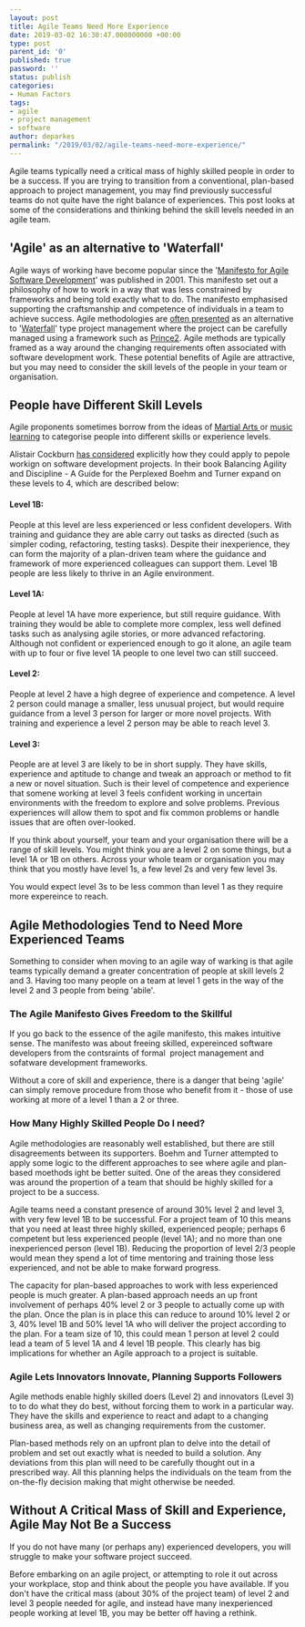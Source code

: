 ```yaml
---
layout: post
title: Agile Teams Need More Experience
date: 2019-03-02 16:30:47.000000000 +00:00
type: post
parent_id: '0'
published: true
password: ''
status: publish
categories:
- Human Factors
tags:
- agile
- project management
- software
author: deparkes
permalink: "/2019/03/02/agile-teams-need-more-experience/"
---
```

Agile teams typically need a critical mass of highly skilled people in order to be a success. If you are trying to transition from a conventional, plan-based approach to project management, you may find previously successful teams do not quite have the right balance of experiences. This post looks at some of the considerations and thinking behind the skill levels needed in an agile team.



<h2>'Agile' as an alternative to 'Waterfall'</h2>


Agile ways of working have become popular since the '<a href="https://agilemanifesto.org/">Manifesto for Agile Software Development</a>' was published in 2001. This manifesto set out a philosophy of how to work in a way that was less constrained by frameworks and being told exactly what to do. The manifesto emphasised supporting the craftsmanship and competence of individuals in a team to achieve success.
Agile methodologies are <a href="https://www.agilenutshell.com/agile_vs_waterfall">often presented</a> as an alternative to '<a href="https://en.wikipedia.org/wiki/Waterfall_model">Waterfall</a>' type project management where the project can be carefully managed using a framework such as <a href="https://www.prince2.com/uk/what-is-prince2">Prince2</a>. Agile methods are typically framed as a way around the changing requirements often associated with software development work.
These potential benefits of Agile are attractive, but you may need to consider the skill levels of the people in your team or organisation.




<h2>People have Different Skill Levels</h2>


Agile proponents sometimes borrow from the ideas of <a href="https://www.jazzadvice.com/clark-terrys-3-steps-to-learning-improvisation/">Martial Arts </a>or <a href="https://www.jazzadvice.com/clark-terrys-3-steps-to-learning-improvisation/">music learning</a> to categorise people into different skills or experience levels.


Alistair Cockburn <a href="https://www.adventureswithagile.com/2016/08/17/interview-alistair-cockburn/">has considered</a> explicitly how they could apply to pepole workign on software development projects. In their book Balancing Agility and Discipline - A Guide for the Perplexed Boehm and Turner expand on these levels to 4, which are described below:


<h4>Level 1B:</h4>
People at this level are less experienced or less confident developers. With training and guidance they are able carry out tasks as directed (such as simpler coding, refactoring, testing tasks). Despite their inexperience, they can form the majority of a plan-driven team where the guidance and framework of more experienced colleagues can support them. Level 1B people are less likely to thrive in an Agile environment.


<h4>Level 1A:</h4>
People at level 1A have more experience, but still require guidance. With training they would be able to complete more complex, less well defined tasks such as analysing agile stories, or more advanced refactoring. Although not confident or experienced enough to go it alone, an agile team with up to four or five level 1A people to one level two can still succeed.


<h4>Level 2:</h4>
People at level 2 have a high degree of experience and competence. A level 2 person could manage a smaller, less unusual project, but would require guidance from a level 3 person for larger or more novel projects. With training and experience a level 2 person may be able to reach level 3.


<h4>Level 3:</h4>
People are at level 3 are likely to be in short supply. They have skills, experience and aptitude to change and tweak an approach or method to fit a new or novel situation. Such is their level of competence and experience that somene working at level 3 feels confident working in uncertain environments with the freedom to explore and solve problems. Previous experiences will allow them to spot and fix common problems or handle issues that are often over-looked.


If you think about yourself, your team and your organisation there will be a range of skill levels. You might think you are a level 2 on some things, but a level 1A or 1B on others. Across your whole team or organisation you may think that you mostly have level 1s, a few level 2s and very few level 3s.


You would expect level 3s to be less common than level 1 as they require more expereince to reach.


<h2>Agile Methodologies Tend to Need More Experienced Teams</h2>


Something to consider when moving to an agile way of warking is that agile teams typically demand a greater concentration of people at skill levels 2 and 3. Having too many people on a team at level 1 gets in the way of the level 2 and 3 people from being 'abile'.


<h3>The Agile Manifesto Gives Freedom to the Skillful</h3>


If you go back to the essence of the agile manifesto, this makes intuitive sense. The manifesto was about freeing skilled, expereinced software developers from the contsraints of formal  project management and sofatware development frameworks.


Without a core of skill and experience, there is a danger that being 'agile' can simply remove procedure from those who benefit from it - those of use working at more of a level 1 than a 2 or three.



<h3>How Many Highly Skilled People Do I need?</h3>


Agile methodologies are reasonably well established, but there are still disagreements between its supporters. Boehm and Turner attempted to apply some logic to the different approaches to see where agile and plan-based moethods ight be better suited. One of the areas they considered was around the propertion of a team that should be highly skilled for a project to be a success.


Agile teams need a constant presence of around 30% level 2 and level 3, with very few level 1B to be successful.
For a project team of 10 this means that you need at least three highly skilled, experienced people; perhaps 6 competent but less experienced people (level 1A); and no more than one inexperienced person (level 1B). Reducing the proportion of level 2/3 people would mean they spend a lot of time mentoring and training those less experienced, and not be able to make forward progress.


The capacity for plan-based approaches to work with less experienced people is much greater. A plan-based approach needs an up front involvement of perhaps 40% level 2 or 3 people to actually come up with the plan. Once the plan is in place this can reduce to around 10% level 2 or 3, 40% level 1B and 50% level 1A who will deliver the project according to the plan. For a team size of 10, this could mean 1 person at level 2 could lead a team of 5 level 1A and 4 level 1B people.
This clearly has big implications for whether an Agile approach to a project is suitable.


<h3>Agile Lets Innovators Innovate, Planning Supports Followers</h3>


Agile methods enable highly skilled doers (Level 2) and innovators (Level 3) to to do what they do best, without forcing them to work in a particular way. They have the skills and experience to react and adapt to a changing business area, as well as changing requirements from the customer.


Plan-based methods rely on an upfront plan to delve into the detail of problem and set out exactly what is needed to build a solution. Any deviations from this plan will need to be carefully thought out in a prescribed way. All this planning helps the individuals on the team from the on-the-fly decision making that might otherwise be needed.



<h2>Without A Critical Mass of Skill and Experience, Agile May Not Be a Success</h2>


If you do not have many (or perhaps any) experienced developers, you will struggle to make your software project succeed.


Before embarking on an agile project, or attempting to role it out across your workplace, stop and think about the people you have available. If you don't have the critical mass (about 30% of the project team) of level 2 and level 3 people needed for agile, and instead have many inexperienced people working at level 1B, you may be better off having a rethink.


